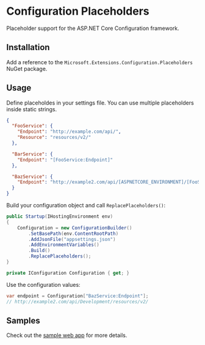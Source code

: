 # Configuration Placeholders
Placeholder support for the ASP.NET Core Configuration framework.

## Installation
Add a reference to the `Microsoft.Extensions.Configuration.Placeholders` NuGet package.

## Usage
Define placeholdes in your settings file. You can use multiple placeholders inside static strings.

```json
{
  "FooService": {
    "Endpoint": "http://example.com/api/",
    "Resource": "resources/v2/"
  },

  "BarService": {
    "Endpoint": "[FooService:Endpoint]"
  },

  "BazService": {
    "Endpoint": "http://example2.com/api/[ASPNETCORE_ENVIRONMENT]/[FooService:Resource]"
  }
}
```

Build your configuration object and call `ReplacePlaceholders()`:

```cs
public Startup(IHostingEnvironment env)
{
    Configuration = new ConfigurationBuilder()
        .SetBasePath(env.ContentRootPath)
        .AddJsonFile("appsettings.json")
        .AddEnvironmentVariables()
        .Build()
        .ReplacePlaceholders();
}

private IConfiguration Configuration { get; }
```

Use the configuration values:
```cs
var endpoint = Configuration["BazService:Endpoint"];
// http://example2.com/api/Development/resources/v2/
```

## Samples
Check out the [sample web app](https://github.com/henkmollema/ConfigurationPlaceholders/tree/master/samples/SampleWebApp) for more details.
